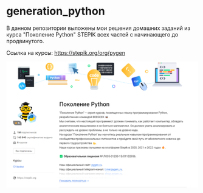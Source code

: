 # generation_python
В данном репозитории выложены мои решения домашних заданий из курса 
"Поколение Python" STEPIK всех частей с начинающего до продвинутого. 

Ссылка на курсы: https://stepik.org/org/pygen


![alt text](image.png)